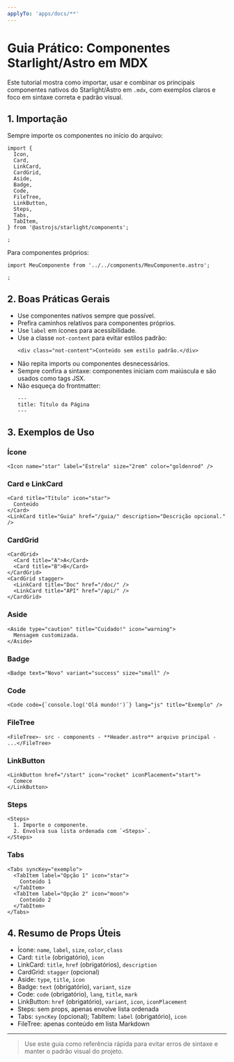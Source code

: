 ```yaml
---
applyTo: 'apps/docs/**'
---
```


# Guia Prático: Componentes Starlight/Astro em MDX

Este tutorial mostra como importar, usar e combinar os principais componentes nativos do Starlight/Astro em `.mdx`, com exemplos claros e foco em sintaxe correta e padrão visual.

## 1. Importação

Sempre importe os componentes no início do arquivo:

```mdx
import {
  Icon,
  Card,
  LinkCard,
  CardGrid,
  Aside,
  Badge,
  Code,
  FileTree,
  LinkButton,
  Steps,
  Tabs,
  TabItem,
} from '@astrojs/starlight/components';

;
```

Para componentes próprios:

```mdx
import MeuComponente from '../../components/MeuComponente.astro';

;
```

## 2. Boas Práticas Gerais

- Use componentes nativos sempre que possível.
- Prefira caminhos relativos para componentes próprios.
- Use `label` em ícones para acessibilidade.
- Use a classe `not-content` para evitar estilos padrão:
  ```astro
  <div class="not-content">Conteúdo sem estilo padrão.</div>
  ```
- Não repita imports ou componentes desnecessários.
- Sempre confira a sintaxe: componentes iniciam com maiúscula e são usados como tags JSX.
- Não esqueça do frontmatter:
  ```mdx
  ---
  title: Título da Página
  ---
  ```

## 3. Exemplos de Uso

### Ícone

```mdx
<Icon name="star" label="Estrela" size="2rem" color="goldenrod" />
```

### Card e LinkCard

```mdx
<Card title="Título" icon="star">
  Conteúdo
</Card>
<LinkCard title="Guia" href="/guia/" description="Descrição opcional." />
```

### CardGrid

```mdx
<CardGrid>
  <Card title="A">A</Card>
  <Card title="B">B</Card>
</CardGrid>
<CardGrid stagger>
  <LinkCard title="Doc" href="/doc/" />
  <LinkCard title="API" href="/api/" />
</CardGrid>
```

### Aside

```mdx
<Aside type="caution" title="Cuidado!" icon="warning">
  Mensagem customizada.
</Aside>
```

### Badge

```mdx
<Badge text="Novo" variant="success" size="small" />
```

### Code

```mdx
<Code code={`console.log('Olá mundo!')`} lang="js" title="Exemplo" />
```

### FileTree

```mdx
<FileTree>- src - components - **Header.astro** arquivo principal - ...</FileTree>
```

### LinkButton

```mdx
<LinkButton href="/start" icon="rocket" iconPlacement="start">
  Comece
</LinkButton>
```

### Steps

```mdx
<Steps>
  1. Importe o componente.
  2. Envolva sua lista ordenada com `<Steps>`.
</Steps>
```

### Tabs

```mdx
<Tabs syncKey="exemplo">
  <TabItem label="Opção 1" icon="star">
    Conteúdo 1
  </TabItem>
  <TabItem label="Opção 2" icon="moon">
    Conteúdo 2
  </TabItem>
</Tabs>
```

## 4. Resumo de Props Úteis

- Ícone: `name`, `label`, `size`, `color`, `class`
- Card: `title` (obrigatório), `icon`
- LinkCard: `title`, `href` (obrigatórios), `description`
- CardGrid: `stagger` (opcional)
- Aside: `type`, `title`, `icon`
- Badge: `text` (obrigatório), `variant`, `size`
- Code: `code` (obrigatório), `lang`, `title`, `mark`
- LinkButton: `href` (obrigatório), `variant`, `icon`, `iconPlacement`
- Steps: sem props, apenas envolve lista ordenada
- Tabs: `syncKey` (opcional); TabItem: `label` (obrigatório), `icon`
- FileTree: apenas conteúdo em lista Markdown

---

> Use este guia como referência rápida para evitar erros de sintaxe e manter o padrão visual do projeto.
